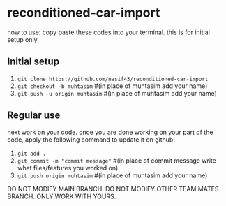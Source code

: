 # reconditioned-car-import
how to use:
copy paste these codes into your terminal. this is for initial setup only.
## Initial setup
1) ```git clone https://github.com/nasif43/reconditioned-car-import```
2) ```git checkout -b muhtasim``` #(in place of muhtasim add your name)
3) ```git push -u origin muhtasim``` #(in place of muhtasim add your name)
## Regular use
next work on your code. once you are done working on your part of the code, apply the following command to update it on github:
1) ```git add .```
2) ```git commit -m "commit message"``` #(in place of commit message write what files/features you worked on)
3) ```git push origin muhtasim``` #(in place of muhtasim add your name)

DO NOT MODIFY MAIN BRANCH. DO NOT MODIFY OTHER TEAM MATES BRANCH. ONLY WORK WITH YOURS.
